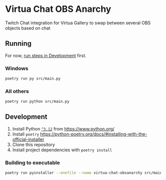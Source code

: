 # Virtua Chat OBS Anarchy

Twitch Chat integration for Virtua Gallery to swap between several OBS objects based on chat

## Running

For now, [run steps in Development](#development) first.

### Windows

```sh
poetry run py src/main.py
```

### All others

```sh
poetry run python src/main.py
```

## Development

1. Install Python [`^3.12`](https://www.python.org/downloads/release/python-3128/) from https://www.python.org/
2. Install `poetry` https://python-poetry.org/docs/#installing-with-the-official-installer
3. Clone this repository
4. Install project dependencies with `poetry install`

### Building to executable

```sh
poetry run pyinstaller --onefile --name virtua-chat-obsanarchy src/main.py
```